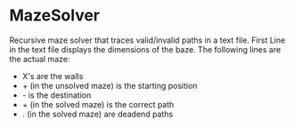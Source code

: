 # MazeSolver
Recursive maze solver that traces valid/invalid paths in a text file.
First Line in the text file displays the dimensions of the baze.
The following lines are the actual maze:
  - X's are the walls
  - \+ (in the unsolved maze) is the starting position
  - \- is the destination
  - \+ (in the solved maze) is the correct path
  - . (in the solved maze) are deadend paths
